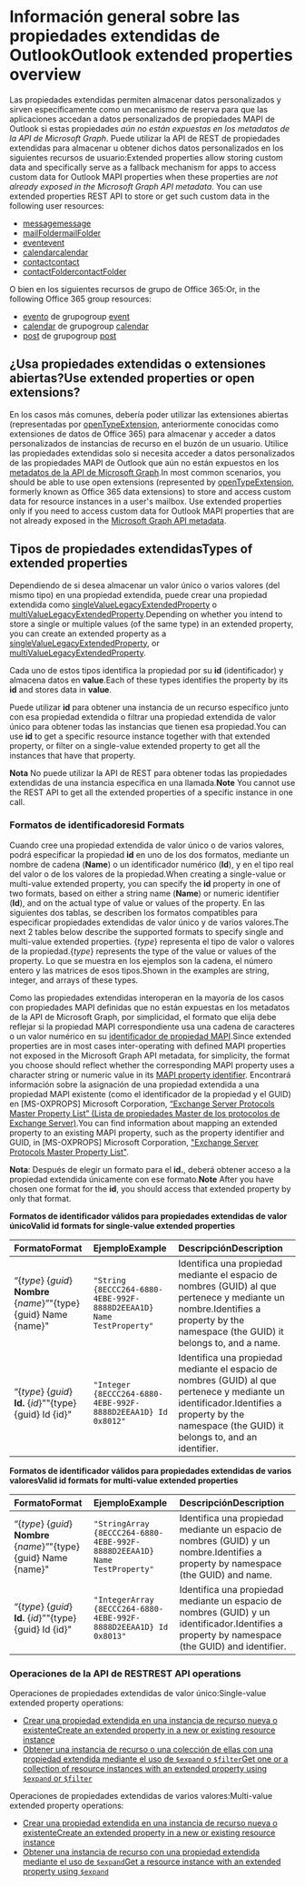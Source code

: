 # <a name="outlook-extended-properties-overview"></a><span data-ttu-id="86035-101">Información general sobre las propiedades extendidas de Outlook</span><span class="sxs-lookup"><span data-stu-id="86035-101">Outlook extended properties overview</span></span>

<span data-ttu-id="86035-p101">Las propiedades extendidas permiten almacenar datos personalizados y sirven específicamente como un mecanismo de reserva para que las aplicaciones accedan a datos personalizados de propiedades MAPI de Outlook si estas propiedades _aún no están expuestas en los metadatos de la API de Microsoft Graph_. Puede utilizar la API de REST de propiedades extendidas para almacenar u obtener dichos datos personalizados en los siguientes recursos de usuario:</span><span class="sxs-lookup"><span data-stu-id="86035-p101">Extended properties allow storing custom data and specifically serve as a fallback mechanism for apps to access custom data for Outlook MAPI properties when these properties are _not already exposed in the Microsoft Graph API metadata_. You can use extended properties REST API to store or get such custom data in the following user resources:</span></span>

- [<span data-ttu-id="86035-104">message</span><span class="sxs-lookup"><span data-stu-id="86035-104">message</span></span>](../resources/message.md)
- [<span data-ttu-id="86035-105">mailFolder</span><span class="sxs-lookup"><span data-stu-id="86035-105">mailFolder</span></span>](../resources/mailfolder.md)
- [<span data-ttu-id="86035-106">event</span><span class="sxs-lookup"><span data-stu-id="86035-106">event</span></span>](../resources/event.md)
- [<span data-ttu-id="86035-107">calendar</span><span class="sxs-lookup"><span data-stu-id="86035-107">calendar</span></span>](../resources/calendar.md)
- [<span data-ttu-id="86035-108">contact</span><span class="sxs-lookup"><span data-stu-id="86035-108">contact</span></span>](../resources/contact.md)
- [<span data-ttu-id="86035-109">contactFolder</span><span class="sxs-lookup"><span data-stu-id="86035-109">contactFolder</span></span>](../resources/contactfolder.md) 

<span data-ttu-id="86035-110">O bien en los siguientes recursos de grupo de Office 365:</span><span class="sxs-lookup"><span data-stu-id="86035-110">Or, in the following Office 365 group resources:</span></span>

- <span data-ttu-id="86035-111">[evento](../resources/event.md) de grupo</span><span class="sxs-lookup"><span data-stu-id="86035-111">group [event](../resources/event.md)</span></span>
- <span data-ttu-id="86035-112">[calendar](../resources/calendar.md) de grupo</span><span class="sxs-lookup"><span data-stu-id="86035-112">group [calendar](../resources/calendar.md)</span></span>
- <span data-ttu-id="86035-113">[post](../resources/post.md) de grupo</span><span class="sxs-lookup"><span data-stu-id="86035-113">group [post](../resources/post.md)</span></span> 

## <a name="use-extended-properties-or-open-extensions"></a><span data-ttu-id="86035-114">¿Usa propiedades extendidas o extensiones abiertas?</span><span class="sxs-lookup"><span data-stu-id="86035-114">Use extended properties or open extensions?</span></span>

<span data-ttu-id="86035-p102">En los casos más comunes, debería poder utilizar las extensiones abiertas (representadas por [openTypeExtension](../resources/opentypeextension.md), anteriormente conocidas como extensiones de datos de Office 365) para almacenar y acceder a datos personalizados de instancias de recurso en el buzón de un usuario. Utilice las propiedades extendidas solo si necesita acceder a datos personalizados de las propiedades MAPI de Outlook que aún no están expuestos en los [metadatos de la API de Microsoft Graph]((http://developer.microsoft.com/es-ES/graph/docs/overview/call_api)).</span><span class="sxs-lookup"><span data-stu-id="86035-p102">In most common scenarios, you should be able to use open extensions (represented by [openTypeExtension](../resources/opentypeextension.md), formerly known as Office 365 data extensions) to store and access custom data for resource instances in a user's mailbox. Use extended properties only if you need to access custom data for Outlook MAPI properties that are not already exposed in the [Microsoft Graph API metadata]((http://developer.microsoft.com/es-ES/graph/docs/overview/call_api)).</span></span> 

## <a name="types-of-extended-properties"></a><span data-ttu-id="86035-117">Tipos de propiedades extendidas</span><span class="sxs-lookup"><span data-stu-id="86035-117">Types of extended properties</span></span>

<span data-ttu-id="86035-118">Dependiendo de si desea almacenar un valor único o varios valores (del mismo tipo) en una propiedad extendida, puede crear una propiedad extendida como [singleValueLegacyExtendedProperty](../resources/singleValueLegacyExtendedProperty.md) o [multiValueLegacyExtendedProperty](../resources/multiValueLegacyExtendedProperty.md).</span><span class="sxs-lookup"><span data-stu-id="86035-118">Depending on whether you intend to store a single or multiple values (of the same type) in an extended property, you can create an extended property as a [singleValueLegacyExtendedProperty](../resources/singleValueLegacyExtendedProperty.md), or [multiValueLegacyExtendedProperty](../resources/multiValueLegacyExtendedProperty.md).</span></span>

<span data-ttu-id="86035-119">Cada uno de estos tipos identifica la propiedad por su **id** (identificador) y almacena datos en **value**.</span><span class="sxs-lookup"><span data-stu-id="86035-119">Each of these types identifies the property by its **id** and stores data in **value**.</span></span> 

<span data-ttu-id="86035-120">Puede utilizar **id** para obtener una instancia de un recurso específico junto con esa propiedad extendida o filtrar una propiedad extendida de valor único para obtener todas las instancias que tienen esa propiedad.</span><span class="sxs-lookup"><span data-stu-id="86035-120">You can use **id** to get a specific resource instance together with that extended property, or filter on a single-value extended property to get all the instances that have that property.</span></span> 

<span data-ttu-id="86035-121">**Nota** No puede utilizar la API de REST para obtener todas las propiedades extendidas de una instancia específica en una llamada.</span><span class="sxs-lookup"><span data-stu-id="86035-121">**Note** You cannot use the REST API to get all the extended properties of a specific instance in one call.</span></span>
  

### <a name="id-formats"></a><span data-ttu-id="86035-122">Formatos de identificadores</span><span class="sxs-lookup"><span data-stu-id="86035-122">id Formats</span></span>

<span data-ttu-id="86035-123">Cuando cree una propiedad extendida de valor único o de varios valores, podrá especificar la propiedad **id** en uno de los dos formatos, mediante un nombre de cadena (**Name**) o un identificador numérico (**Id**), y en el tipo real del valor o de los valores de la propiedad.</span><span class="sxs-lookup"><span data-stu-id="86035-123">When creating a single-value or multi-value extended property, you can specify the **id** property in one of two formats, based on either a string name (**Name**) or numeric identifier (**Id**), and on the actual type of value or values of the property.</span></span> <span data-ttu-id="86035-124">En las siguientes dos tablas, se describen los formatos compatibles para especificar propiedades extendidas de valor único y de varios valores.</span><span class="sxs-lookup"><span data-stu-id="86035-124">The next 2 tables below describe the supported formats to specify single and multi-value extended properties.</span></span> <span data-ttu-id="86035-125">{_type_} representa el tipo de valor o valores de la propiedad.</span><span class="sxs-lookup"><span data-stu-id="86035-125">{_type_} represents the type of the value or values of the property.</span></span> <span data-ttu-id="86035-126">Lo que se muestra en los ejemplos son la cadena, el número entero y las matrices de esos tipos.</span><span class="sxs-lookup"><span data-stu-id="86035-126">Shown in the examples are string, integer, and arrays of these types.</span></span>

<span data-ttu-id="86035-127">Como las propiedades extendidas interoperan en la mayoría de los casos con propiedades MAPI definidas que no están expuestas en los metadatos de la API de Microsoft Graph, por simplicidad, el formato que elija debe reflejar si la propiedad MAPI correspondiente usa una cadena de caracteres o un valor numérico en su [identificador de propiedad MAPI]((https://msdn.microsoft.com/es-ES/library/office/cc815528.aspx)).</span><span class="sxs-lookup"><span data-stu-id="86035-127">Since extended properties are in most cases inter-operating with defined MAPI properties not exposed in the Microsoft Graph API metadata, for simplicity, the format you choose should reflect whether the corresponding MAPI property uses a character string or numeric value in its [MAPI property identifier]((https://msdn.microsoft.com/es-ES/library/office/cc815528.aspx)).</span></span>
<span data-ttu-id="86035-128">Encontrará información sobre la asignación de una propiedad extendida a una propiedad MAPI existente (como el identificador de la propiedad y el GUID) en \[MS-OXPROPS\] Microsoft Corporation, [“Exchange Server Protocols Master Property List” (Lista de propiedades Master de los protocolos de Exchange Server)](https://msdn.microsoft.com/en-us/library/cc433490%28v=exchg.80%29.aspx).</span><span class="sxs-lookup"><span data-stu-id="86035-128">You can find information about mapping an extended property to an existing MAPI property, such as the property identifier and GUID, in \[MS-OXPROPS\] Microsoft Corporation, ["Exchange Server Protocols Master Property List"](https://msdn.microsoft.com/en-us/library/cc433490%28v=exchg.80%29.aspx).</span></span>

<span data-ttu-id="86035-129">**Nota**: Después de elegir un formato para el **id.**, deberá obtener acceso a la propiedad extendida únicamente con ese formato.</span><span class="sxs-lookup"><span data-stu-id="86035-129">**Note** After you have chosen one format for the **id**, you should access that extended property by only that format.</span></span>


<span data-ttu-id="86035-130">**Formatos de identificador válidos para propiedades extendidas de valor único**</span><span class="sxs-lookup"><span data-stu-id="86035-130">**Valid id formats for single-value extended properties**</span></span>

|<span data-ttu-id="86035-131">**Formato**</span><span class="sxs-lookup"><span data-stu-id="86035-131">**Format**</span></span>|<span data-ttu-id="86035-132">**Ejemplo**</span><span class="sxs-lookup"><span data-stu-id="86035-132">**Example**</span></span>|<span data-ttu-id="86035-133">**Descripción**</span><span class="sxs-lookup"><span data-stu-id="86035-133">**Description**</span></span>|
|:---------|:----------|:--------------|
| <span data-ttu-id="86035-134">“{_type_} {_guid_} **Nombre** {_name_}”</span><span class="sxs-lookup"><span data-stu-id="86035-134">"{type} {guid} Name {name}"</span></span> | ```"String {8ECCC264-6880-4EBE-992F-8888D2EEAA1D} Name TestProperty"``` | <span data-ttu-id="86035-135">Identifica una propiedad mediante el espacio de nombres (GUID) al que pertenece y mediante un nombre.</span><span class="sxs-lookup"><span data-stu-id="86035-135">Identifies a property by the namespace (the GUID) it belongs to, and a name.</span></span>         |
| <span data-ttu-id="86035-136">“{_type_} {_guid_} **Id.** {_id_}”</span><span class="sxs-lookup"><span data-stu-id="86035-136">"{type} {guid} Id {id}"</span></span>     | ```"Integer {8ECCC264-6880-4EBE-992F-8888D2EEAA1D} Id 0x8012"```        | <span data-ttu-id="86035-137">Identifica una propiedad mediante el espacio de nombres (GUID) al que pertenece y mediante un identificador.</span><span class="sxs-lookup"><span data-stu-id="86035-137">Identifies a property by the namespace (the GUID) it belongs to, and an identifier.</span></span>  |

<span data-ttu-id="86035-138">**Formatos de identificador válidos para propiedades extendidas de varios valores**</span><span class="sxs-lookup"><span data-stu-id="86035-138">**Valid id formats for multi-value extended properties**</span></span>

|<span data-ttu-id="86035-139">**Formato**</span><span class="sxs-lookup"><span data-stu-id="86035-139">**Format**</span></span>|<span data-ttu-id="86035-140">**Ejemplo**</span><span class="sxs-lookup"><span data-stu-id="86035-140">**Example**</span></span>|<span data-ttu-id="86035-141">**Descripción**</span><span class="sxs-lookup"><span data-stu-id="86035-141">**Description**</span></span>|
|:---------|:----------|:--------------|
| <span data-ttu-id="86035-142">“{_type_} {_guid_} **Nombre** {_name_}”</span><span class="sxs-lookup"><span data-stu-id="86035-142">"{type} {guid} Name {name}"</span></span> | ```"StringArray {8ECCC264-6880-4EBE-992F-8888D2EEAA1D} Name TestProperty"``` | <span data-ttu-id="86035-143">Identifica una propiedad mediante un espacio de nombres (GUID) y un nombre.</span><span class="sxs-lookup"><span data-stu-id="86035-143">Identifies a property by namespace (the GUID) and name.</span></span>         |
| <span data-ttu-id="86035-144">“{_type_} {_guid_} **Id.** {_id_}”</span><span class="sxs-lookup"><span data-stu-id="86035-144">"{type} {guid} Id {id}"</span></span>     | ```"IntegerArray {8ECCC264-6880-4EBE-992F-8888D2EEAA1D} Id 0x8013"```        | <span data-ttu-id="86035-145">Identifica una propiedad mediante un espacio de nombres (GUID) y un identificador.</span><span class="sxs-lookup"><span data-stu-id="86035-145">Identifies a property by namespace (the GUID) and identifier.</span></span>   |

### <a name="rest-api-operations"></a><span data-ttu-id="86035-146">Operaciones de la API de REST</span><span class="sxs-lookup"><span data-stu-id="86035-146">REST API operations</span></span>
 
<span data-ttu-id="86035-147">Operaciones de propiedades extendidas de valor único:</span><span class="sxs-lookup"><span data-stu-id="86035-147">Single-value extended property operations:</span></span>

- [<span data-ttu-id="86035-148">Crear una propiedad extendida en una instancia de recurso nueva o existente</span><span class="sxs-lookup"><span data-stu-id="86035-148">Create an extended property in a new or existing resource instance</span></span>](../api/singlevaluelegacyextendedproperty_post_singlevalueextendedproperties.md)
- [<span data-ttu-id="86035-149">Obtener una instancia de recurso o una colección de ellas con una propiedad extendida mediante el uso de `$expand` o `$filter`</span><span class="sxs-lookup"><span data-stu-id="86035-149">Get one or a collection of resource instances with an extended property using `$expand` or `$filter`</span></span>](../api/singlevaluelegacyextendedproperty_get.md)

<span data-ttu-id="86035-150">Operaciones de propiedades extendidas de varios valores:</span><span class="sxs-lookup"><span data-stu-id="86035-150">Multi-value extended property operations:</span></span>

- [<span data-ttu-id="86035-151">Crear una propiedad extendida en una instancia de recurso nueva o existente</span><span class="sxs-lookup"><span data-stu-id="86035-151">Create an extended property in a new or existing resource instance</span></span>](../api/multivaluelegacyextendedproperty_post_multivalueextendedproperties.md)
- [<span data-ttu-id="86035-152">Obtener una instancia de recurso con una propiedad extendida mediante el uso de `$expand`</span><span class="sxs-lookup"><span data-stu-id="86035-152">Get a resource instance with an extended property using `$expand`</span></span>](../api/multivaluelegacyextendedproperty_get.md)

